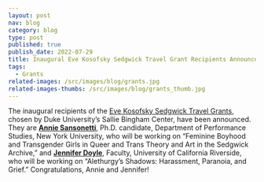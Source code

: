 ```yaml
---
layout: post
nav: blog
category: blog
type: post
published: true
publish_date: 2022-07-29
title: Inaugural Eve Kosofsky Sedgwick Travel Grant Recipients Announced
tags:
  - Grants
related-images: /src/images/blog/grants.jpg
related-images-thumbs: /src/images/blog/grants_thumb.jpg
---
```

The inaugural recipients of the [](https://library.duke.edu/rubenstein/bingham/grants)[Eve Kosofsky Sedgwick Travel Grants](https://library.duke.edu/rubenstein/bingham/grants), chosen by Duke University’s Sallie Bingham Center, have been announced. They are **[Annie Sansonetti](https://tisch.nyu.edu/performance-studies/phd-students/anthony-sansonetti)**, Ph.D. candidate, Department of Performance Studies, New York University, who will be working on “Feminine Boyhood and Transgender Girls in Queer and Trans Theory and Art in the Sedgwick Archive,” and **[Jennifer Doyle](https://profiles.ucr.edu/app/home/profile/jend)**, Faculty, University of California Riverside, who will be working on “Alethurgy’s Shadows: Harassment, Paranoia, and Grief.” Congratulations, Annie and Jennifer!